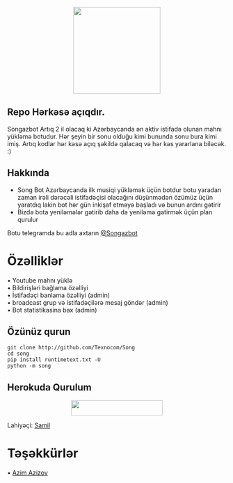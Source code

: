 <p align="center">
  <img src="https://telegra.ph/file/ffef3464135401c0e3731.png" width="200" height="200">
</p>

## Repo Hərkəsə açıqdır.
Songazbot Artıq 2 il olacaq ki Azərbaycanda ən aktiv istifadə olunan mahnı yükləmə botudur. Hər şeyin bir sonu olduğu kimi bununda sonu bura kimi imiş. Artıq kodlar hər kəsə açıq şəkildə qalacaq və hər kəs yararlana biləcək. :)


## Hakkında

- Song Bot Azərbaycanda ilk musiqi yükləmək üçün botdur botu yaradan zaman irəli dərəcəli istifadəçisi olacağını düşünmədən özümüz üçün yaratdıq lakin bot hər gün inkişaf etməyə başladı və bunun ardını gətirir
- Bizdə bota yeniləmələr gətirib daha da yeniləmə gətirmək üçün plan qurulur


Botu telegramda bu adla axtarın [@Songazbot](https://t.me/Songazbot)


# Özəlliklər

• Youtube mahnı yüklə <br>
• Bildirişləri bağlama özəlliyi <br>
• İstifadəçi banlama özəlliyi (admin) <br>
• broadcast grup və istifadəçilərə mesaj göndər (admin) <br>
• Bot statistikasina bax (admin) <br>


## Özünüz qurun

```
git clone http://github.com/Texnocom/Song
cd song
pip install runtimetext.txt -U
python -m song
```


## Herokuda Qurulum

<p align="center"><a href="https://heroku.com/deploy?template=https://github.com/AzeMusic/song-bot"> <img src="https://img.shields.io/badge/Deploy%20To%20Heroku-blueviolet?style=for-the-badge&logo=heroku" width="210" height="34.45"/></a></p>



Lahiyəçi: [Samil](https://t.me/samil)

# Təşəkkürlər
 • [Azim Azizov](https://github.com/azimazizov9150)


